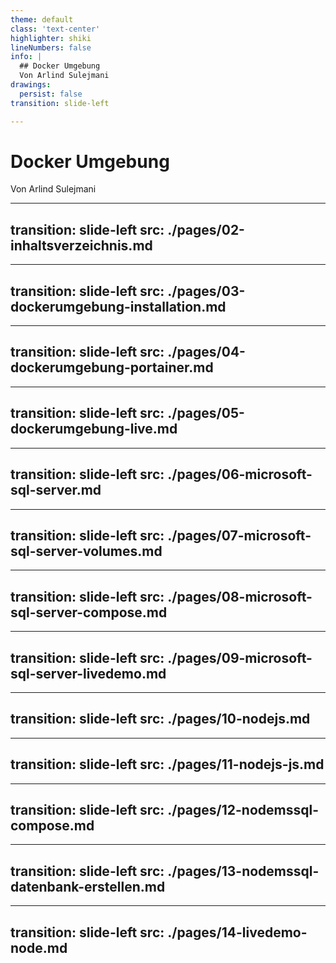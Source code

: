```yaml
---
theme: default
class: 'text-center'
highlighter: shiki
lineNumbers: false
info: |
  ## Docker Umgebung
  Von Arlind Sulejmani
drawings:
  persist: false
transition: slide-left

---
```

# Docker Umgebung

Von Arlind Sulejmani

<div class="abs-br m-6 flex gap-2">
  <a href="https://github.com/arlind-tbz/sportferienprojekt_2023_pla_arlind" target="_blank" alt="GitHub"
    class="text-xl slidev-icon-btn opacity-50 !border-none !hover:text-white">
    <carbon-logo-github />
  </a>
</div>

---
transition: slide-left
src: ./pages/02-inhaltsverzeichnis.md
---

---
transition: slide-left
src: ./pages/03-dockerumgebung-installation.md
---

---
transition: slide-left
src: ./pages/04-dockerumgebung-portainer.md
---

---
transition: slide-left
src: ./pages/05-dockerumgebung-live.md
---

---
transition: slide-left
src: ./pages/06-microsoft-sql-server.md
---

---
transition: slide-left
src: ./pages/07-microsoft-sql-server-volumes.md
---

---
transition: slide-left
src: ./pages/08-microsoft-sql-server-compose.md
---

---
transition: slide-left
src: ./pages/09-microsoft-sql-server-livedemo.md
---

---
transition: slide-left
src: ./pages/10-nodejs.md
---


---
transition: slide-left
src: ./pages/11-nodejs-js.md
---

---
transition: slide-left
src: ./pages/12-nodemssql-compose.md
---

---
transition: slide-left
src: ./pages/13-nodemssql-datenbank-erstellen.md
---

---
transition: slide-left
src: ./pages/14-livedemo-node.md
---
